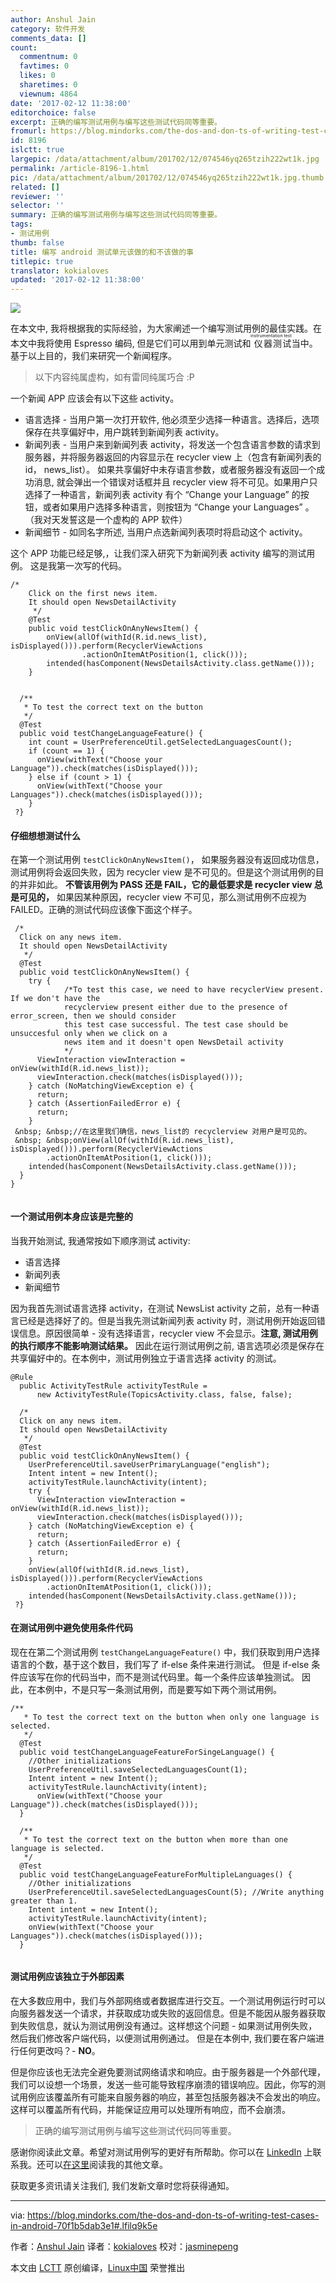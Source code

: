 ```yaml
---
author: Anshul Jain
category: 软件开发
comments_data: []
count:
  commentnum: 0
  favtimes: 0
  likes: 0
  sharetimes: 0
  viewnum: 4864
date: '2017-02-12 11:38:00'
editorchoice: false
excerpt: 正确的编写测试用例与编写这些测试代码同等重要。
fromurl: https://blog.mindorks.com/the-dos-and-don-ts-of-writing-test-cases-in-android-70f1b5dab3e1#.lfilq9k5e
id: 8196
islctt: true
largepic: /data/attachment/album/201702/12/074546yq265tzih222wt1k.jpg
permalink: /article-8196-1.html
pic: /data/attachment/album/201702/12/074546yq265tzih222wt1k.jpg.thumb.jpg
related: []
reviewer: ''
selector: ''
summary: 正确的编写测试用例与编写这些测试代码同等重要。
tags:
- 测试用例
thumb: false
title: 编写 android 测试单元该做的和不该做的事
titlepic: true
translator: kokialoves
updated: '2017-02-12 11:38:00'
---
```


![](/data/attachment/album/201702/12/074546yq265tzih222wt1k.jpg)


在本文中, 我将根据我的实际经验，为大家阐述一个编写测试用例的最佳实践。在本文中我将使用 Espresso 编码, 但是它们可以用到单元测试和<ruby> 仪器测试 <rp>  （ </rp> <rt>  instrumentation test </rt> <rp>  ） </rp></ruby>当中。基于以上目的，我们来研究一个新闻程序。



> 
> 以下内容纯属虚构，如有雷同纯属巧合 :P
> 
> 
> 


一个新闻 APP 应该会有以下这些 activity。


* 语言选择 - 当用户第一次打开软件, 他必须至少选择一种语言。选择后，选项保存在共享偏好中，用户跳转到新闻列表 activity。
* 新闻列表 - 当用户来到新闻列表 activity，将发送一个包含语言参数的请求到服务器，并将服务器返回的内容显示在 recycler view 上（包含有新闻列表的 id， news\_list）。 如果共享偏好中未存语言参数，或者服务器没有返回一个成功消息, 就会弹出一个错误对话框并且 recycler view 将不可见。如果用户只选择了一种语言，新闻列表 activity 有个 “Change your Language” 的按钮，或者如果用户选择多种语言，则按钮为 “Change your Languages” 。 （我对天发誓这是一个虚构的 APP 软件）
* 新闻细节 - 如同名字所述, 当用户点选新闻列表项时将启动这个 activity。


这个 APP 功能已经足够,，让我们深入研究下为新闻列表 activity 编写的测试用例。 这是我第一次写的代码。



```
/*
    Click on the first news item.
    It should open NewsDetailActivity
     */
    @Test
    public void testClickOnAnyNewsItem() {
        onView(allOf(withId(R.id.news_list), isDisplayed())).perform(RecyclerViewActions
                .actionOnItemAtPosition(1, click()));
        intended(hasComponent(NewsDetailsActivity.class.getName()));
    }


  /**
   * To test the correct text on the button
   */
  @Test
  public void testChangeLanguageFeature() {
    int count = UserPreferenceUtil.getSelectedLanguagesCount();
    if (count == 1) {
      onView(withText("Choose your Language")).check(matches(isDisplayed()));
    } else if (count > 1) {
      onView(withText("Choose your Languages")).check(matches(isDisplayed()));
    }
 ?}

```

#### 仔细想想测试什么


在第一个测试用例 `testClickOnAnyNewsItem()`， 如果服务器没有返回成功信息，测试用例将会返回失败，因为 recycler view 是不可见的。但是这个测试用例的目的并非如此。 **不管该用例为 PASS 还是 FAIL，它的最低要求是 recycler view 总是可见的，** 如果因某种原因，recycler view 不可见，那么测试用例不应视为 FAILED。正确的测试代码应该像下面这个样子。



```
 /*
  Click on any news item.
  It should open NewsDetailActivity
   */
  @Test
  public void testClickOnAnyNewsItem() {
    try {
            /*To test this case, we need to have recyclerView present. If we don't have the
            recyclerview present either due to the presence of error_screen, then we should consider
            this test case successful. The test case should be unsuccesful only when we click on a
            news item and it doesn't open NewsDetail activity
            */
      ViewInteraction viewInteraction = onView(withId(R.id.news_list));
      viewInteraction.check(matches(isDisplayed()));
    } catch (NoMatchingViewException e) {
      return;
    } catch (AssertionFailedError e) {
      return;
    }
 &nbsp; &nbsp;//在这里我们确信，news_list的 recyclerview 对用户是可见的。
 &nbsp; &nbsp;onView(allOf(withId(R.id.news_list), isDisplayed())).perform(RecyclerViewActions
        .actionOnItemAtPosition(1, click()));
    intended(hasComponent(NewsDetailsActivity.class.getName()));
  }
}


```

#### 一个测试用例本身应该是完整的


当我开始测试, 我通常按如下顺序测试 activity:


* 语言选择
* 新闻列表
* 新闻细节


因为我首先测试语言选择 activity，在测试 NewsList activity 之前，总有一种语言已经是选择好了的。但是当我先测试新闻列表 activity 时，测试用例开始返回错误信息。原因很简单 - 没有选择语言，recycler view 不会显示。**注意, 测试用例的执行顺序不能影响测试结果。** 因此在运行测试用例之前, 语言选项必须是保存在共享偏好中的。在本例中，测试用例独立于语言选择 activity 的测试。



```
@Rule
  public ActivityTestRule activityTestRule =
      new ActivityTestRule(TopicsActivity.class, false, false);

  /*
  Click on any news item.
  It should open NewsDetailActivity
   */
  @Test
  public void testClickOnAnyNewsItem() {
    UserPreferenceUtil.saveUserPrimaryLanguage("english");
    Intent intent = new Intent();
    activityTestRule.launchActivity(intent);
    try {
      ViewInteraction viewInteraction = onView(withId(R.id.news_list));
      viewInteraction.check(matches(isDisplayed()));
    } catch (NoMatchingViewException e) {
      return;
    } catch (AssertionFailedError e) {
      return;
    }
    onView(allOf(withId(R.id.news_list), isDisplayed())).perform(RecyclerViewActions
        .actionOnItemAtPosition(1, click()));
    intended(hasComponent(NewsDetailsActivity.class.getName()));
 ?}

```

#### 在测试用例中避免使用条件代码


现在在第二个测试用例 `testChangeLanguageFeature()` 中，我们获取到用户选择语言的个数，基于这个数目，我们写了 if-else 条件来进行测试。 但是 if-else 条件应该写在你的代码当中，而不是测试代码里。每一个条件应该单独测试。 因此，在本例中，不是只写一条测试用例，而是要写如下两个测试用例。



```
/**
   * To test the correct text on the button when only one language is selected.
   */
  @Test
  public void testChangeLanguageFeatureForSingeLanguage() {
    //Other initializations
    UserPreferenceUtil.saveSelectedLanguagesCount(1);
    Intent intent = new Intent();
    activityTestRule.launchActivity(intent);
      onView(withText("Choose your Language")).check(matches(isDisplayed()));
  }

  /**
   * To test the correct text on the button when more than one language is selected.
   */
  @Test
  public void testChangeLanguageFeatureForMultipleLanguages() {
    //Other initializations
    UserPreferenceUtil.saveSelectedLanguagesCount(5); //Write anything greater than 1.
    Intent intent = new Intent();
    activityTestRule.launchActivity(intent);
    onView(withText("Choose your Languages")).check(matches(isDisplayed()));
  }


```

#### 测试用例应该独立于外部因素


在大多数应用中，我们与外部网络或者数据库进行交互。一个测试用例运行时可以向服务器发送一个请求，并获取成功或失败的返回信息。但是不能因从服务器获取到失败信息，就认为测试用例没有通过。这样想这个问题 - 如果测试用例失败，然后我们修改客户端代码，以便测试用例通过。 但是在本例中, 我们要在客户端进行任何更改吗？- **NO**。


但是你应该也无法完全避免要测试网络请求和响应。由于服务器是一个外部代理，我们可以设想一个场景，发送一些可能导致程序崩溃的错误响应。因此，你写的测试用例应该覆盖所有可能来自服务器的响应，甚至包括服务器决不会发出的响应。这样可以覆盖所有代码，并能保证应用可以处理所有响应，而不会崩溃。



> 
> 正确的编写测试用例与编写这些测试代码同等重要。
> 
> 
> 


感谢你阅读此文章。希望对测试用例写的更好有所帮助。你可以在 [LinkedIn](http://www.linkedin.com/in/anshul-jain-b7082573) 上联系我。还可以[在这里](https://medium.com/@anshuljain)阅读我的其他文章。


获取更多资讯请关注我们, 我们发新文章时您将获得通知。




---


via: <https://blog.mindorks.com/the-dos-and-don-ts-of-writing-test-cases-in-android-70f1b5dab3e1#.lfilq9k5e>


作者：[Anshul Jain](https://blog.mindorks.com/@anshuljain?source=post_header_lockup) 译者：[kokialoves](https://github.com/kokialoves) 校对：[jasminepeng](https://github.com/jasminepeng)


本文由 [LCTT](https://github.com/LCTT/TranslateProject) 原创编译，[Linux中国](https://linux.cn/) 荣誉推出